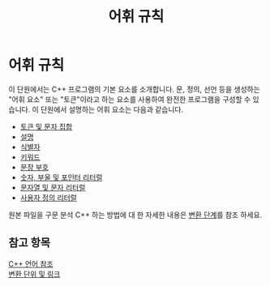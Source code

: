 ﻿---
title: 어휘 규칙
description: 키워드, 식별자, C++ 리터럴 및 문자 집합과 같은 프로그램의 기본 요소에 대해 설명 합니다.
ms.custom: index-page
ms.date: 12/10/2019
helpviewer_keywords:
- lexical conventions
- conventions, lexical
ms.assetid: 03f9efff-bb95-45ef-9157-0a3fac809ccf
ms.openlocfilehash: 16271dc2f9024ee4f50294520726cfaed0fc0302
ms.sourcegitcommit: 857fa6b530224fa6c18675138043aba9aa0619fb
ms.translationtype: MT
ms.contentlocale: ko-KR
ms.lasthandoff: 03/24/2020
ms.locfileid: "80179552"
---
# <a name="lexical-conventions"></a>어휘 규칙

이 단원에서는 C++ 프로그램의 기본 요소를 소개합니다. 문, 정의, 선언 등을 생성하는 "어휘 요소" 또는 "토큰"이라고 하는 요소를 사용하여 완전한 프로그램을 구성할 수 있습니다. 이 단원에서 설명하는 어휘 요소는 다음과 같습니다.

- [토큰 및 문자 집합](../cpp/character-sets.md)
- [설명](../cpp/comments-cpp.md)
- [식별자](../cpp/identifiers-cpp.md)
- [키워드](../cpp/keywords-cpp.md)
- [문장 부호](../cpp/punctuators-cpp.md)
- [숫자, 부울 및 포인터 리터럴](../cpp/numeric-boolean-and-pointer-literals-cpp.md)
- [문자열 및 문자 리터럴](../cpp/string-and-character-literals-cpp.md)
- [사용자 정의 리터럴](../cpp/user-defined-literals-cpp.md)

원본 파일을 구문 분석 C++ 하는 방법에 대 한 자세한 내용은 [변환 단계](../preprocessor/phases-of-translation.md)를 참조 하세요.

## <a name="see-also"></a>참고 항목

[C++ 언어 참조](../cpp/cpp-language-reference.md)<br/>
[변환 단위 및 링크](program-and-linkage-cpp.md)
